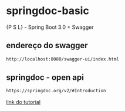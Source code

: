 # springdoc-basic
{P S L} - Spring Boot 3.0 + Swagger

## endereço do swagger
````bash
http://localhost:8080/swagger-ui/index.html
````

## springdoc - open api
````bash
https://springdoc.org/v2/#Introduction
````

[link do tutorial](https://www.youtube.com/watch?v=Qj-XYeehpz8)
